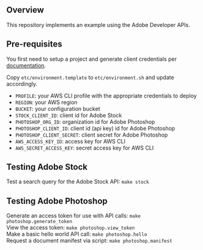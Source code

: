 ## Overview
This repository implements an example using the Adobe Developer APIs.

## Pre-requisites
You first need to setup a project and generate client credentials per [documentation](https://developer.adobe.com/photoshop/photoshop-api-docs/getting-started/).

Copy `etc/environment.template` to `etc/environment.sh` and update accordingly.
* `PROFILE`: your AWS CLI profile with the appropriate credentials to deploy
* `REGION`: your AWS region
* `BUCKET`: your configuration bucket
* `STOCK_CLIENT_ID`: client id for Adobe Stock
* `PHOTOSHOP_ORG_ID`: organization id for Adobe Photoshop
* `PHOTOSHOP_CLIENT_ID`: client id (api key) id for Adobe Photoshop
* `PHOTOSHOP_CLIENT_SECRET`: client secret for Adobe Photoshop
* `AWS_ACCESS_KEY_ID`: access key for AWS CLI
* `AWS_SECRET_ACCESS_KEY`: secret access key for AWS CLI

## Testing Adobe Stock
Test a search query for the Adobe Stock API: `make stock`

## Testing Adobe Photoshop
Generate an access token for use with API calls: `make photoshop.generate_token`  
View the access token: `make photoshop.view_token`  
Make a basic hello world API call: `make photoshop.hello`  
Request a document manifest via script: `make photoshop.manifest`
